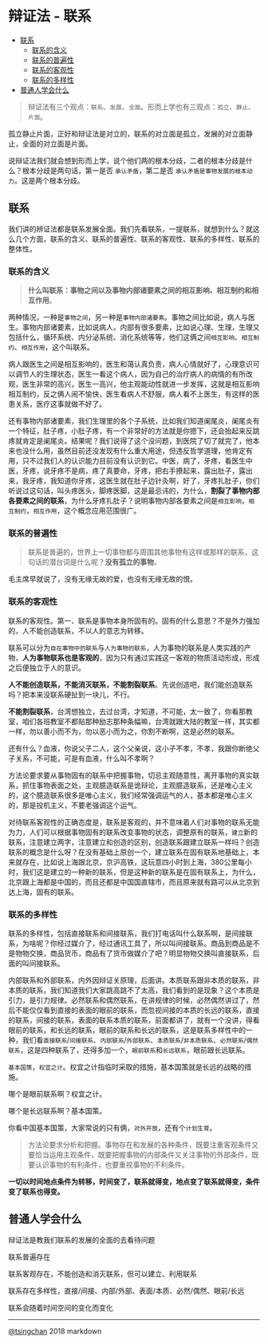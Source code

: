 辩证法 - 联系
====

- [联系](#联系)
    - [联系的含义](#联系的含义)
    - [联系的普遍性](#联系的普遍性)
    - [联系的客观性](#联系的客观性)
    - [联系的多样性](#联系的多样性)
- [普通人学会什么](#普通人学会什么)



> 辩证法有三个观点：`联系`、`发展`、`全面`。形而上学也有三观点：`孤立`、`静止`、`片面`。


孤立静止片面，正好和辩证法是对立的，联系的对立面是孤立，发展的对立面静止，全面的对立面是片面。

说辩证法我们就会想到形而上学，说个他们两的根本分歧，二者的根本分歧是什么？根本分歧是两句话，第一是否 `承认矛盾`，第二是否 `承认矛盾是事物发展的根本动力`。这是两个根本分歧。

## 联系

我们讲的辨证法都是联系发展全面。我们先看联系，一提联系，就想到什么？就这么几个方面，联系的含义、联系的普遍性、联系的客观性、联系的多样性、联系的整体性。

### 联系的含义

> **什么叫联系：事物之间以及事物内部诸要素之间的相互影响、相互制约和相互作用**。

两种情况，一种是`事物之间`，另一种是`事物内部诸要素`。事物之间比如说，病人与医生。事物内部诸要素，比如说病人，内部有很多要素，比如说心理、生理，生理又包括什么，循环系统、内分泌系统、消化系统等等，他们这俩之间`相互影响`、`相互制约`、`相互作用`，这个叫联系。

病人跟医生之间是相互影响的，医生和蔼认真负责，病人心情就好了，心理意识可以调节人的生理状态，医生一看这个病人，因为自己的治疗病人的病情的有所改观，医生非常的高兴，医生一高兴，他主观能动性就进一步发挥，这就是相互影响相互制约，反之俩人闹不愉快，医生看病人不舒服，病人看不上医生，有这样的医患关系，医疗这事就做不好了。

还有事物内部诸要素，我们生理里的各个子系统，比如我们知道阑尾炎，阑尾炎有一个特征，肚子疼，小肚子疼，有一个非常好的方法就是你摁下，还会抬起来反跳疼就肯定是阑尾炎。结果呢？我们说得了这个没问题，到医院了切了就完了，他本来也没什么用，虽然目前还没发现有什么重大用途，但违反哲学道理，他肯定有用，只不过我们人的认识能力目前没有认识到它。中医，病了，牙疼，看医生中医，牙疼，说牙疼不是病，疼了真要命，牙疼，把右手撩起来，露出肚子，露出来，我牙疼，我知道你牙疼，这医生就在肚子边针灸啊，好了，牙疼扎肚子，你们听说过这句话，叫头疼医头，脚疼医脚，这是最忌讳的，为什么，**割裂了事物内部各要素之间的联系**，为什么牙疼扎肚子？说明事物内部各要素之间是`相互影响`，`相互制约`，`相互作用`，这个概念应用范围很广。

### 联系的普遍性

> 联系是普遍的，世界上一切事物都与周围其他事物有这样或那样的联系，这句话的潜台词是什么呢？**没有孤立的事物**。

毛主席早就说了，没有无缘无故的爱，也没有无缘无故的恨。

### 联系的客观性

联系的客观性。第一、联系是事物本身所固有的。固有的什么意思？不是外力强加的，人不能创造联系，不以人的意志为转移。

联系可以分为`自在事物中的联系`与`人为事物的联系`，人为事物的联系是人类实践的产物，**人为事物联系也是客观的**，因为只有通过实践这一客观的物质活动形成，形成之后便独立于人的意识。

**人不能创造联系，不能消灭联系，不能割裂联系**。先说创造吧，我们能创造联系吗？把本来没联系硬扯到一块儿，不行。

**不能割裂联系**，台湾想独立，去过台湾，才知道，不可能，太一致了，你看那教室，咱们各班教室不都贴那种励志那种条幅嘛，台湾就跟大陆的教室一样，其实都一样，勿以善小而不为，勿以恶小而为之，你割不断啊，这是必然的联系。

还有什么？血液，你说父子二人，这个父亲说，这小子不孝，不孝，我跟你断绝父子关系，不可能，可是有血液，什么叫不孝啊？

方法论要求要从事物固有的联系中把握事物，切忌主观随意性，离开事物的真实联系，抓住事物表面之处，主观臆造联系是诡辩论，主观臆造联系，还是唯心主义的，这个臆造联系很多是唯心主义，我们经常强调运气的人，基本都是唯心主义的，那是投机主义，不要老强调这个运气。


对待联系客观性的正确态度是，联系是客观的，并不意味着人们对事物的联系无能为力，人们可以根据事物固有的联系改变事物的状态，调整原有的联系，`建立`新的联系，注意建立两字，注意建立和创造的区别，创造联系跟建立联系一样吗？创造联系的概念是什么呀？在没有基础上原创一个，建立联系在固有联系地基础上，本来就存在，比如说上海跟北京，京沪高铁，这玩意四小时到上海，380公里每小时，我们这是建立的一种新的联系，但是这种新的联系是在固有联系上，为什么，北京跟上海都是中国的，而且还都是中国国直辖市，而且原来就有路可以从北京到达上海，固有的联系。

### 联系的多样性

联系的多样性，包括直接联系和间接联系，我们打电话叫什么联系啊，是间接联系，为啥呢？你经过媒介了，经过通讯工具了，所以叫间接联系。商品到商品是不是物物交换，商品货币，商品有了货币做媒介了吧？明显物物交换叫直接联系，后面的叫间接联系。

内部联系和外部联系，内外因辩证关原理，后面讲。本质联系跟非本质的联系，非本质的联系，我们知道我们大家跳高跳不了太高，我们看到的是现象？这个本质是引力，是引力规律。必然联系和偶然联系，在讲规律的时候，必然偶然讲过了，然后不能仅仅看到直接的表面的眼前的联系，而忽视间接的本质的长远的联系，直接的联系，间接的联系，表面的联系本质的联系，前面都讲了，就有一个没讲，得看眼前的联系，和长远的联系，眼前的联系和长远的联系，这是联系多样性中的一种，我们看`直接联系`/`间接联系`、`内部联系`/`外部联系`、`本质联系`/`非本质联系`、`必然联系`/`偶然联系`，这是四种联系了，还得多加一个，`眼前联系`和`长远联系`，眼前跟长远联系。

`基本国策`，`权宜之计`。权宜之计指临时采取的措施，基本国策就是长远的战略的措施。

哪个是眼前联系啊？权宜之计。

哪个是长远联系啊？基本国策。

你看中国基本国策，大家常说的只有俩，`对外开放`，还有个`计划生育`。

> 方法论要求分析和把握。事物存在和发展的各种条件，既要注重客观条件又要恰当运用主观条件，既要把握事物的内部条件又关注事物的外部条件，既要认识事物的有利条件，也要重视事物的不利条件。

**一切以时间地点条件为转移，时间变了，联系就得变，地点变了联系就得变，条件变了联系也得变。**

## 普通人学会什么

辩证法是教我们联系的发展的全面的去看待问题

联系普遍存在

联系客观存在，不能创造和消灭联系，但可以建立、利用联系

联系存在多样性，直接/间接、内部/外部、表面/本质、必然/偶然、眼前/长远

联系会随着时间空间的变化而变化

----
[@tsingchan](https://github.com/tsingchan/page) 2018 markdown